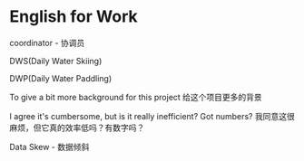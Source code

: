 # English for Work


coordinator - 协调员

DWS(Daily Water Skiing)

DWP(Daily Water Paddling)


To give a bit more background for this project
给这个项目更多的背景


I agree it's cumbersome, but is it really inefficient? Got numbers?
我同意这很麻烦，但它真的效率低吗？有数字吗？


Data Skew - 数据倾斜
